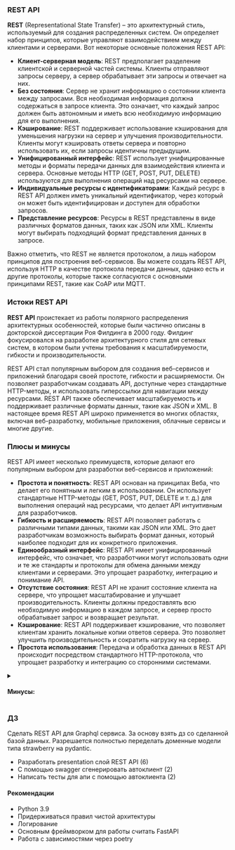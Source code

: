 ### REST API
**REST** (Representational State Transfer) – это архитектурный стиль, используемый для создания распределенных систем. Он определяет набор принципов, которые управляют взаимодействием между клиентами и серверами. Вот некоторые основные положения REST API:

* **Клиент-серверная модель**: REST предполагает разделение клиентской и серверной частей системы. Клиенты отправляют запросы серверу, а сервер обрабатывает эти запросы и отвечает на них.
* **Без состояния**: Сервер не хранит информацию о состоянии клиента между запросами. Вся необходимая информация должна содержаться в запросе клиента. Это означает, что каждый запрос должен быть автономным и иметь всю необходимую информацию для его выполнения.
* **Кэширование**: REST поддерживает использование кэширования для уменьшения нагрузки на сервер и улучшения производительности. Клиенты могут кэшировать ответы сервера и повторно использовать их, если запросы идентичны предыдущим.
* **Унифицированный интерфейс**: REST использует унифицированные методы и форматы передачи данных для взаимодействия клиента и сервера. Основные методы HTTP (GET, POST, PUT, DELETE) используются для выполнения операций над ресурсами на сервере.
* **Индивидуальные ресурсы с идентификаторами**: Каждый ресурс в REST API должен иметь уникальный идентификатор, через который он может быть идентифицирован и доступен для обработки запросов.
* **Представление ресурсов**: Ресурсы в REST представлены в виде различных форматов данных, таких как JSON или XML. Клиенты могут выбирать подходящий формат представления данных в запросе.

Важно отметить, что REST не является протоколом, а лишь набором принципов для построения веб-сервисов. Вы можете создать REST API, используя HTTP в качестве протокола передачи данных, однако есть и другие протоколы, которые также согласуются с основными принципами REST, такие как CoAP или MQTT.

### Истоки REST API 
**REST API** проистекает из работы полярного распределения архитектурных особенностей, которые были частично описаны в докторской диссертации Роя Филдинга в 2000 году. Филдинг фокусировался на разработке архитектурного стиля для сетевых систем, в котором были учтены требования к масштабируемости, гибкости и производительности.

REST API стал популярным выбором для создания веб-сервисов и приложений благодаря своей простоте, гибкости и расширяемости. Он позволяет разработчикам создавать API, доступные через стандартные HTTP-методы, и использовать гиперссылки для навигации между ресурсами. REST API также обеспечивает масштабируемость и поддерживает различные форматы данных, такие как JSON и XML.
В настоящее время REST API широко применяется во многих областях, включая веб-разработку, мобильные приложения, облачные сервисы и многие другие.

### Плюсы и минусы 
REST API имеет несколько преимуществ, которые делают его популярным выбором для разработки веб-сервисов и приложений:

* **Простота и понятность**: REST API основан на принципах Веба, что делает его понятным и легким в использовании. Он использует стандартные HTTP-методы (GET, POST, PUT, DELETE и т. д.) для выполнения операций над ресурсами, что делает API интуитивным для разработчиков.
* **Гибкость и расширяемость**: REST API позволяет работать с различными типами данных, такими как JSON или XML. Это дает разработчикам возможность выбирать формат данных, который наиболее подходит для их конкретного приложения.
* **Единообразный интерфейс**: REST API имеет унифицированный интерфейс, что означает, что разработчики могут использовать одни и те же стандарты и протоколы для обмена данными между клиентами и серверами. Это упрощает разработку, интеграцию и понимание API.
* **Отсутствие состояния**: REST API не хранит состояние клиента на сервере, что упрощает масштабирование и улучшает производительность. Клиенты должны предоставлять всю необходимую информацию в каждом запросе, и сервер просто обрабатывает запрос и возвращает результат.
* **Кэширование**: REST API поддерживает кэширование, что позволяет клиентам хранить локальные копии ответов сервера. Это позволяет улучшить производительность и сократить нагрузку на сервер.
* **Простота использования**: Передача и обработка данных в REST API происходит посредством стандартного HTTP-протокола, что упрощает разработку и интеграцию со сторонними системами.

<details>
<summary><h4>Минусы:</h4></summary>

* **Отсутствие строгой стандартизации**: REST API является гибким и расширяемым, что может привести к недостатку строгой стандартизации. Это означает, что разработчики могут реализовывать REST API с некоторыми различиями в протоколе и формате данных, что усложняет интеграцию и взаимодействие между разными API.
* **Неэффективность при больших объемах данных**: REST API, использующий синхронный подход, может столкнуться с проблемами производительности и эффективности при обработке больших объемов данных. В таких случаях, использование асинхронных подходов или других протоколов передачи данных может быть предпочтительнее.
* **Сложность аутентификации и безопасности**: Обеспечение аутентификации, авторизации и безопасности в REST API может быть сложным и требовать дополнительного внимания со стороны разработчиков. Необходимо применять соответствующие методы шифрования, токены доступа или другие меры безопасности для защиты API и данных.
* **Ограниченность в выражении сложных операций**: Иногда REST API может быть ограничен в своей способности выразить и выполнять сложные операции или запросы. В таких случаях использование других архитектурных стилей или технологий может быть более подходящим.
</details>

### ДЗ
Сделать REST API для Graphql сервиса. За основу взять дз со сделанной базой данных. 
Разрешается полностью переделать доменные модели типа strawberry на pydantic.
* Разработать presentation слой REST API (6)
* С помощью swagger сгенерировать автоклиент (2)
* Написать тесты для апи с помощью автоклиента (2)

#### Рекомендации
* Python 3.9
* Придерживаться правил чистой архитектуры
* Логирование
* Основным фреймворком для работы считать FastAPI
* Работа с зависимостями через poetry
